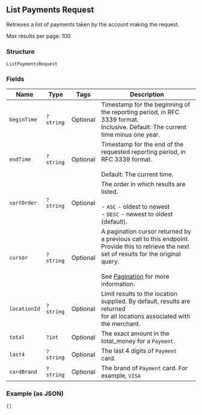 ## List Payments Request

Retrieves a list of payments taken by the account making the request.

Max results per page: 100

### Structure

`ListPaymentsRequest`

### Fields

| Name | Type | Tags | Description |
|  --- | --- | --- | --- |
| `beginTime` | `?string` | Optional | Timestamp for the beginning of the reporting period, in RFC 3339 format.<br>Inclusive. Default: The current time minus one year. |
| `endTime` | `?string` | Optional | Timestamp for the end of the requested reporting period, in RFC 3339 format.<br><br>Default: The current time. |
| `sortOrder` | `?string` | Optional | The order in which results are listed.<br><br>- `ASC` - oldest to newest<br>- `DESC` - newest to oldest (default). |
| `cursor` | `?string` | Optional | A pagination cursor returned by a previous call to this endpoint.<br>Provide this to retrieve the next set of results for the original query.<br><br>See [Pagination](https://developer.squareup.com/docs/basics/api101/pagination) for more information. |
| `locationId` | `?string` | Optional | Limit results to the location supplied. By default, results are returned<br>for all locations associated with the merchant. |
| `total` | `?int` | Optional | The exact amount in the total_money for a `Payment`. |
| `last4` | `?string` | Optional | The last 4 digits of `Payment` card. |
| `cardBrand` | `?string` | Optional | The brand of `Payment` card. For example, `VISA` |

### Example (as JSON)

```json
{}
```

